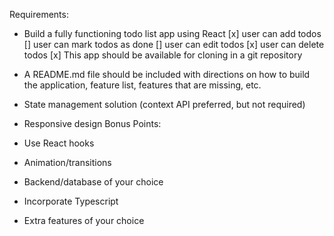 Requirements:

- Build a fully functioning todo list app using React
  [x] user can add todos
  [] user can mark todos as done
  [] user can edit todos
  [x] user can delete todos
  [x] This app should be available for cloning in a git repository

- A README.md file should be included with directions on how to build the application,
  feature list, features that are missing, etc.
- State management solution (context API preferred, but not required)
- Responsive design
  Bonus Points:
- Use React hooks
- Animation/transitions
- Backend/database of your choice
- Incorporate Typescript
- Extra features of your choice
